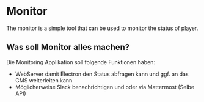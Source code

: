 # Monitor

The monitor is a simple tool that can be used to monitor the status of player.

## Was soll Monitor alles machen?

Die Monitoring Applikation soll folgende Funktionen haben:

- WebServer damit Electron den Status abfragen kann und ggf. an das CMS weiterleiten kann
- Möglicherweise Slack benachrichtigen und oder via Mattermost (Selbe API)